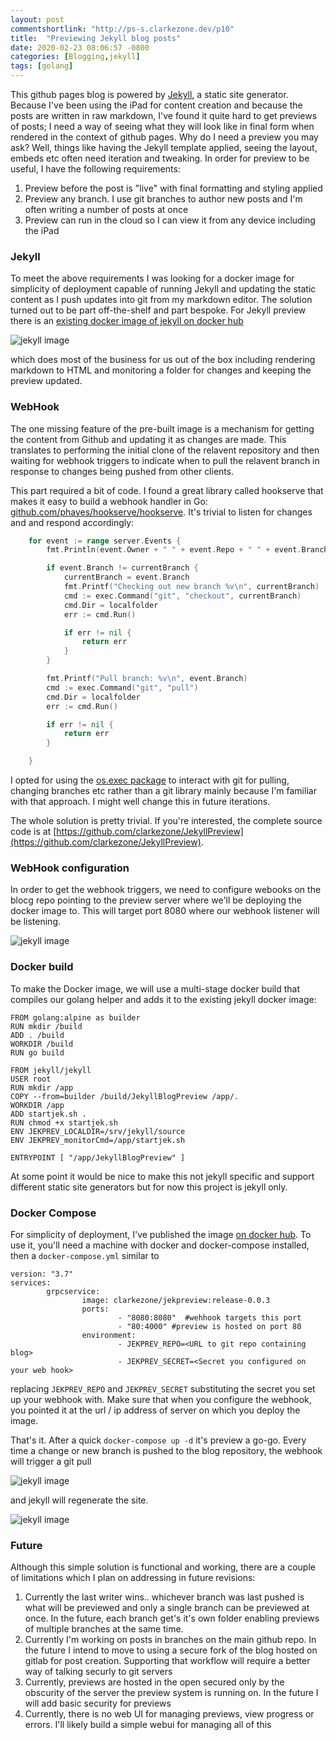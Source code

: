 ```yaml
---
layout: post
commentshortlink: "http://ps-s.clarkezone.dev/p10"
title:  "Previewing Jekyll blog posts"
date: 2020-02-23 08:06:57 -0800
categories: [Blogging,jekyll]
tags: [golang]
---
```


This github pages blog is powered by [Jekyll](https://jekyllrb.com), a static site generator.  Because I've been using the iPad for content creation and because the posts are written in raw markdown, I've found it quite hard to get previews of posts; I need a way of  seeing what they will look like in final form when rendered in the context of github pages.  Why do I need a preview you may ask?  Well, things like having the Jekyll template applied, seeing the layout, embeds etc often need iteration and tweaking.  In order for preview to be useful, I have the following requirements:

1. Preview before the post is "live" with final formatting and styling applied
2. Preview any branch.  I use git branches to author new posts and I'm often writing a number of posts at once
3. Preview can run in the cloud so I can view it from any device including the iPad

### Jekyll

To meet the above requirements I was looking for a docker image for simplicity of deployment capable of running Jekyll and updating the static content as I push updates into git from my markdown editor.  The solution turned out to be part off-the-shelf and part bespoke.  For Jekyll preview there is an [existing docker image of jekyll on docker hub](https://hub.docker.com/r/jekyll/jekyll) 

![jekyll image](/static/img/2020-02-15-jekyllpreview/jekylljekyll.png)

which does most of the business for us out of the box including rendering markdown to HTML and monitoring a folder for changes and keeping the preview updated.

### WebHook

The one missing feature of the pre-built image is a mechanism for getting the content from Github and updating it as changes are made.  This translates to  performing the initial clone of the relavent repository and then waiting for webhook triggers to indicate when to pull the relavent branch in response to changes being pushed from other clients.

This part required a bit of code.  I found a great library called hookserve that makes it easy to build a webhook handler in Go: [github.com/phayes/hookserve/hookserve](github.com/phayes/hookserve/hookserve).  It's trivial to listen for changes and and respond accordingly:

```go
    for event := range server.Events {
		fmt.Println(event.Owner + " " + event.Repo + " " + event.Branch + " " + event.Commit)

		if event.Branch != currentBranch {
			currentBranch = event.Branch
			fmt.Printf("Checking out new branch %v\n", currentBranch)
			cmd := exec.Command("git", "checkout", currentBranch)
			cmd.Dir = localfolder
			err := cmd.Run()

			if err != nil {
				return err
			}
		}

		fmt.Printf("Pull branch: %v\n", event.Branch)
		cmd := exec.Command("git", "pull")
		cmd.Dir = localfolder
		err := cmd.Run()

		if err != nil {
			return err
		}

	}
```

I opted for using the [os.exec package](https://golang.org/pkg/os/exec/) to interact with git for pulling, changing branches etc rather than a git library mainly because I'm familiar with that approach.  I might well change this in future iterations.

The whole solution is pretty trivial.  If you're interested, the complete source code is at [https://github.com/clarkezone/JekyllPreview](https://github.com/clarkezone/JekyllPreview).

### WebHook configuration

In order to get the webhook triggers, we need to configure webooks on the blocg repo pointing to the preview server where we'll be deploying the docker image to.  This will target port 8080 where our webhook listener will be listening.

![jekyll image](/static/img/2020-02-15-jekyllpreview/webhookconfig.png)

### Docker build

To make the Docker image, we will use a multi-stage docker build that compiles our golang helper and adds it to the existing jekyll docker image:

```docker
FROM golang:alpine as builder
RUN mkdir /build
ADD . /build
WORKDIR /build
RUN go build

FROM jekyll/jekyll
USER root
RUN mkdir /app
COPY --from=builder /build/JekyllBlogPreview /app/.
WORKDIR /app
ADD startjek.sh .
RUN chmod +x startjek.sh
ENV JEKPREV_LOCALDIR=/srv/jekyll/source
ENV JEKPREV_monitorCmd=/app/startjek.sh

ENTRYPOINT [ "/app/JekyllBlogPreview" ]
```

At some point it would be nice to make this not jekyll specific and support different static site generators but for now this project is jekyll only.

### Docker Compose

For simplicity of deployment, I've published the image [on docker hub](https://hub.docker.com/repository/docker/clarkezone/jekpreview).  To use it, you'll need a machine with docker and docker-compose installed, then a `docker-compose.yml` similar to

```docker-compose
version: "3.7"
services:
        grpcservice:
                image: clarkezone/jekpreview:release-0.0.3
                ports:
                        - "8080:8080"  #wehhook targets this port
                        - "80:4000" #preview is hosted on port 80
                environment:
                        - JEKPREV_REPO=<URL to git repo containing blog>
                        - JEKPREV_SECRET=<Secret you configured on your web hook>
```
replacing `JEKPREV_REPO` and `JEKPREV_SECRET` substituting the secret you set up your webhook with.  Make sure that when you configure the webhook, you pointed it at the url / ip address of server on which you deploy the image.

That's it.  After a quick `docker-compose up -d` it's preview a go-go.  Every time a change or new branch is pushed to the blog repository, the webhook will trigger a git pull

![jekyll image](/static/img/2020-02-15-jekyllpreview/webhookfire.png)

and jekyll will regenerate the site.

![jekyll image](/static/img/2020-02-15-jekyllpreview/preview.jpeg)

### Future
Although this simple solution is functional and working, there are a couple of limitations which I plan on addressing in future revisions:

1. Currently the last writer wins.. whichever branch was last pushed is what will be previewed and only a single branch can be previewed at once.  In the future, each branch get's it's own folder enabling previews of multiple branches at the same time.  
2. Currently I'm working on posts in branches on the main github repo.  In the future I intend to move to using a secure fork of the blog hosted on gitlab for post creation.  Supporting that workflow will require a better way of talking securly to git servers
3. Currently, previews are hosted in the open secured only by the obscurity of the server the preview system is running on.  In the future I will add  basic security for previews
4. Currently, there is no web UI for managing previews, view progress or errors.  I'll likely build a simple webui for managing all of this

